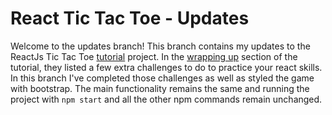 # React Tic Tac Toe - Updates

Welcome to the updates branch! This branch contains my updates to the ReactJs Tic Tac Toe [tutorial](https://reactjs.org/tutorial/tutorial.html) project. In the [wrapping up](https://reactjs.org/tutorial/tutorial.html#wrapping-up) section of the tutorial, they listed a few extra challenges to do to practice your react skills. In this branch I've completed those challenges as well as styled the game with bootstrap. The main functionality remains the same and running the project with `npm start` and all the other npm commands remain unchanged.
